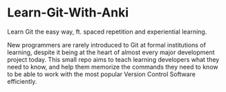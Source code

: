 # Learn-Git-With-Anki
Learn Git the easy way, ft. spaced repetition and experiential learning.


New programmers are rarely introduced to Git at formal institutions of learning, despite it being at the heart of almost every major development project today. This small repo aims to teach learning developers what they need to know, and help them memorize the commands they need to know to be able to work with the most popular Version Control Software efficiently.
